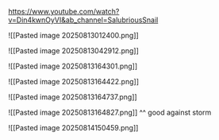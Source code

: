 https://www.youtube.com/watch?v=Din4kwnOyVI&ab_channel=SalubriousSnail

![[Pasted image 20250813012400.png]]

![[Pasted image 20250813042912.png]]

![[Pasted image 20250813164301.png]]

![[Pasted image 20250813164422.png]]

![[Pasted image 20250813164737.png]]

![[Pasted image 20250813164827.png]]
^^ good against storm

![[Pasted image 20250814150459.png]]